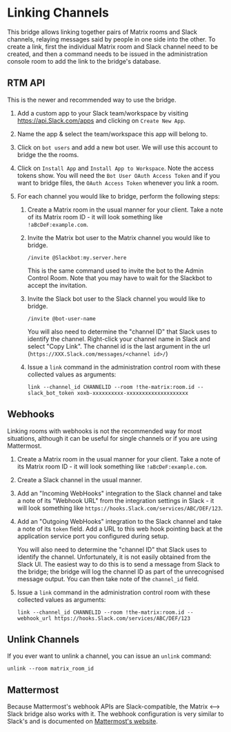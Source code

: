 # Linking Channels

This bridge allows linking together pairs of Matrix rooms and Slack channels,
relaying messages said by people in one side into the other. To create a link,
first the individual Matrix room and Slack channel need to be created, and then
a command needs to be issued in the administration console room to add the link
to the bridge's database.

## RTM API

This is the newer and recommended way to use the bridge.

1. Add a custom app to your Slack team/workspace by visiting https://api.Slack.com/apps
   and clicking on `Create New App`.

2. Name the app & select the team/workspace this app will belong to.

3. Click on `bot users` and add a new bot user. We will use this account to bridge the
   the rooms.

6. Click on `Install App` and `Install App to Workspace`. Note the access tokens show.
   You will need the `Bot User OAuth Access Token` and if you want to bridge files, the
   `OAuth Access Token` whenever you link a room.

7. For each channel you would like to bridge, perform the following steps:

   1. Create a Matrix room in the usual manner for your client. Take a note of its
      Matrix room ID - it will look something like `!aBcDeF:example.com`.

   2. Invite the Matrix bot user to the Matrix channel you would like to bridge.

       ```
       /invite @Slackbot:my.server.here
       ```

       This is the same command used to invite the bot to the Admin Control Room. Note
       that you may have to wait for the Slackbot to accept the invitation.

   3. Invite the Slack bot user to the Slack channel you would like to bridge.

       ```
       /invite @bot-user-name
       ```

       You will also need to determine the "channel ID" that Slack uses to identify
       the channel. Right-click your channel name in Slack and select "Copy Link".
       The channel id is the last argument in the url
       (`https://XXX.Slack.com/messages/<channel id>/`)

   4. Issue a ``link`` command in the administration control room with these
      collected values as arguments:

         ```
         link --channel_id CHANNELID --room !the-matrix:room.id --slack_bot_token xoxb-xxxxxxxxxx-xxxxxxxxxxxxxxxxxxxx
         ```

## Webhooks

Linking rooms with webhooks is not the recommended way for most situations,
although it can be useful for single channels or if you are using Mattermost.

1. Create a Matrix room in the usual manner for your client. Take a note of its
   Matrix room ID - it will look something like `!aBcDeF:example.com`.

1. Create a Slack channel in the usual manner.

1. Add an "Incoming WebHooks" integration to the Slack channel and take a note
   of its "Webhook URL" from the integration settings in Slack - it will look
   something like `https://hooks.Slack.com/services/ABC/DEF/123`.

1. Add an "Outgoing WebHooks" integration to the Slack channel and take a note
   of its `token` field. Add a URL to this web hook pointing back at the
   application service port you configured during setup.

   You will also need to determine the "channel ID" that Slack uses to identify
   the channel. Unfortunately, it is not easily obtained from the Slack UI. The
   easiest way to do this is to send a message from Slack to the bridge; the
   bridge will log the channel ID as part of the unrecognised message output.
   You can then take note of the `channel_id` field.

1. Issue a ``link`` command in the administration control room with these
   collected values as arguments:

   ```
   link --channel_id CHANNELID --room !the-matrix:room.id --webhook_url https://hooks.Slack.com/services/ABC/DEF/123
   ```

## Unlink Channels

If you ever want to unlink a channel, you can issue an ``unlink`` command:

```
unlink --room matrix_room_id
```

## Mattermost

Because Mattermost's webhook APIs are Slack-compatible, the Matrix &lt;--> Slack bridge
also works with it. The webhook configuration is very similar to Slack's and is
documented on [Mattermost's website](https://www.mattermost.org/webhooks/).
